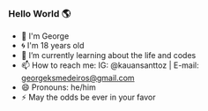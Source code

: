 ### Hello World 🌎

- 👋 I'm George
- 🌀 I'm 18 years old
- 🌱 I’m currently learning about the life and codes
- 📫 How to reach me: IG: @kauansanttoz | E-mail: georgeksmedeiros@gmail.com
- 😄 Pronouns: he/him
- ⚡ May the odds be ever in your favor
